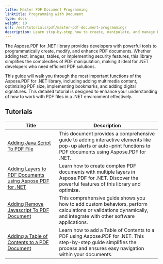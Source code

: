 ```yaml
---
title: Master PDF Document Programming
linktitle: Programming with Document
type: docs
weight: 10
url: /net/tutorials/pdf/master-pdf-document-programming/
description: Learn step-by-step how to create, manipulate, and manage PDF files effortlessly. Ideal for developers of all skill levels looking to enhance their PDF handling capabilities within .NET applications.
---
```


The Aspose.PDF for .NET library provides developers with powerful tools to programmatically create, modify, and enhance PDF documents. Whether adding text, images, tables, or implementing security features, this library simplifies the complexities of PDF manipulation, making it ideal for .NET developers who need efficient PDF solutions.

This guide will walk you through the most important functions of the Aspose.PDF for .NET library, including adding multimedia content, optimizing PDF size, implementing bookmarks, and adding digital signatures. This detailed tutorial is designed to enhance your understanding of how to work with PDF files in a .NET environment effectively.

## Tutorials
| Title | Description |
| --- | --- | 
| [Adding Java Script To PDF File](./adding-java-script-to-pdf/) | This document provides a comprehensive guide to adding interactive elements like pop-up alerts or auto-print functions to PDF documents using Aspose.PDF for .NET. |  
| [Adding Layers to PDF Documents using Aspose.PDF for .NET](./adding-layers-to-pdf/) | Learn how to create complex PDF documents with multiple layers in Aspose.PDF for .NET. Discover the powerful features of this library and optimize. |  
| [Adding Remove Javascript To PDF Document](./adding-remove-java-script-to-doc/) | This comprehensive guide shows you how to add custom behaviors, perform calculations or validations dynamically, and integrate with other software applications. |  
| [Adding a Table of Contents to a PDF Document](./adding-toc-to-pdf/) | Learn how to add a Table of Contents to a PDF using Aspose.PDF for .NET. This step-by-step guide simplifies the process and ensures easy navigation within your documents. |  
